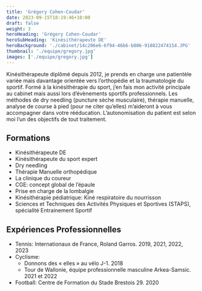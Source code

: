 ```yaml
---
title: 'Grégory Cohen-Coudar'
date: 2023-09-15T18:19:46+10:00
draft: false
weight: 3
heroHeading: 'Grégory Cohen-Coudar'
heroSubHeading: 'Kinésithérapeute DE'
heroBackground: './cabinet/14c206e6-6f94-46b6-b006-918822474154.JPG'
thumbnail: './equipe/gregory.jpg'
images: ['./equipe/gregory.jpg']
---
```


Kinésithérapeute diplômé depuis 2012, je prends en charge une patientèle variée mais davantage orientée vers l’orthopédie et la traumatologie du sportif. Formé à la kinésithérapie du sport, j’en fais mon activité principale au cabinet mais aussi lors d’évènements sportifs professionnels. Les méthodes de dry needling (puncture sèche musculaire), thérapie manuelle, analyse de course à pied (pour ne citer qu’elles) m’aideront à vous accompagner dans votre rééducation. L’autonomisation du patient est selon moi l’un des objectifs de tout traitement. 

## Formations
- Kinésithérapeute DE
- Kinésithérapeute du sport expert
- Dry needling
- Thérapie Manuelle orthopédique
- La clinique du coureur
- CGE: concept global de l’épaule
- Prise en charge de la lombalgie
- Kinésithérapie pédiatrique: Kiné respiratoire du nourrisson
- Sciences et Techniques des Activités Physiques et Sportives (STAPS), spécialité Entrainement Sportif

## Expériences Professionnelles
- Tennis: Internationaux de France, Roland Garros. 2019, 2021, 2022, 2023
- Cyclisme:  
    - Donnons des « elles » au vélo J-1. 2018
    - Tour de Wallonie, équipe professionnelle masculine Arkea-Samsic. 2021 et 2022 
- Football: Centre de Formation du Stade Brestois 29. 2020
